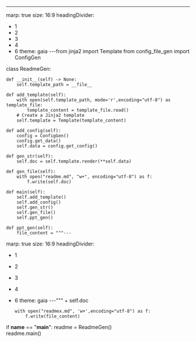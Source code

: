 ---
marp: true
size: 16:9
headingDivider:
  - 1
  - 2
  - 3
  - 4
  - 6
theme: gaia
---from jinja2 import Template
from config_file_gen import ConfigGen


class ReadmeGen:

    def __init__(self) -> None:
        self.template_path = __file__
        
    def add_template(self):
        with open(self.template_path, mode='r',encoding="utf-8") as template_file:
            template_content = template_file.read()
        # Create a Jinja2 template
        self.template = Template(template_content)   
        
    def add_config(self):
        config = ConfigGen()
        config.get_data()
        self.data = config.get_config()

    def gen_str(self):
        self.doc = self.template.render(**self.data)

    def gen_file(self):
        with open("readme.md", "w+", encoding="utf-8") as f:
            f.write(self.doc)

    def main(self):
        self.add_template()
        self.add_config()
        self.gen_str()
        self.gen_file()
        self.ppt_gen()

    def ppt_gen(self):
        file_content = """---
marp: true
size: 16:9
headingDivider:
  - 1
  - 2
  - 3
  - 4
  - 6
theme: gaia
---""" + self.doc

        with open("readmex.md", 'w+',encoding="utf-8") as f:
            f.write(file_content)

if __name__ == "__main__":
    readme = ReadmeGen()  
    readme.main()